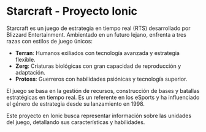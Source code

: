 # Starcraft - Proyecto Ionic

Starcraft es un juego de estrategia en tiempo real (RTS) desarrollado por Blizzard Entertainment. Ambientado en un futuro lejano, enfrenta a tres razas con estilos de juego únicos:

- **Terran**: Humanos exiliados con tecnología avanzada y estrategia flexible.  
- **Zerg**: Criaturas biológicas con gran capacidad de reproducción y adaptación.  
- **Protoss**: Guerreros con habilidades psiónicas y tecnología superior.  

El juego se basa en la gestión de recursos, construcción de bases y batallas estratégicas en tiempo real. Es un referente en los eSports y ha influenciado el género de estrategia desde su lanzamiento en 1998.

Este proyecto en Ionic busca representar información sobre las unidades del juego, detallando sus características y habilidades.

